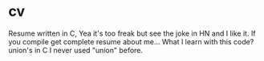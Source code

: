 # cv
Resume written in C, Yea it's too freak but see the joke in HN and I like it.
If you compile get complete resume about me...
What I learn with this code?
union's in C I never used "union" before.
